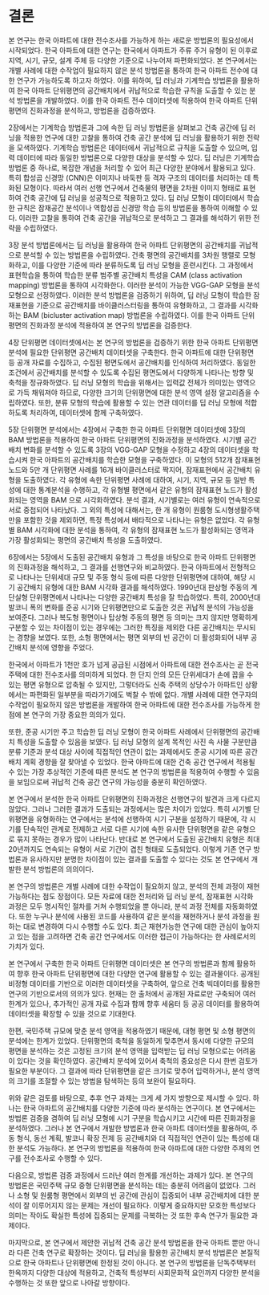 # 결론

<!-- 내가 어떤 생각에서
무슨 일을 해서
어떤 결과를 얻었다. -->

본 연구는 한국 아파트에 대한 전수조사를 가능하게 하는 새로운 방법론의 필요성에서 시작되었다.
한국 아파트에 대한 연구는
한국에서 아파트가 주류 주거 유형이 된 이후로
지역, 시기, 규모, 설계 주체 등 다양한 기준으로 나누어져 파편화되었다.
본 연구에서는
개별 사례에 대한 수작업이 필요하지 않은 분석 방법론을 통하여
한국 아파트 전수에 대한 연구가 가능하도록 하고자 하였다.
이를 위하여,
딥 러닝과 기계학습 방법론을 활용하여
한국 아파트 단위평면의 공간배치에서 귀납적으로 학습한 규칙을 도출할 수 있는
분석 방법론을 개발하였다.
이를 한국 아파트 전수 데이터셋에 적용하여
한국 아파트 단위평면의 진화과정을 분석하고,
방법론을 검증하였다.

2장에서는 기계학습 방법론과 그에 속한 딥 러닝 방법론을 살펴보고
건축 공간에 딥 러닝을 적용한 연구에 대한 고찰을 통하여
건축 공간 분석에 딥 러닝을 활용하기 위한 전략을 모색하였다.
기계학습 방법론은 데이터에서 귀납적으로 규칙을 도출할 수 있으며,
입력 데이터에 따라 동일한 방법론으로 다양한 대상을 분석할 수 있다.
딥 러닝은 기계학습 방법론 중 하나로,
복잡한 개념을 처리할 수 있어
최근 다양한 분야에서 활용되고 있다.
특히 합성곱 신경망 (CNN)은
이미지나 바둑판 등 격자 구조의 데이터를 처리하는 데 특화된 모형이다.
따라서 여러 선행 연구에서
건축물의 평면을 2차원 이미지 형태로 표현하여
건축 공간에 딥 러닝을 성공적으로 적용하고 있다.
딥 러닝 모형이 데이터에서 학습한 규칙은
잠재공간 분석이나 역합성곱 신경망 학습 등의 방법론을 통하여 이해할 수 있다.
이러한 고찰을 통하여
건축 공간을 귀납적으로 분석하고 그 결과를 해석하기 위한 전략을 수립하였다.

3장 분석 방법론에서는
딥 러닝을 활용하여
한국 아파트 단위평면의 공간배치를
귀납적으로 분석할 수 있는 방법론을 수립하였다.
건축 평면의 공간배치를
3차원 행렬로 모형화하고,
이를
다양한 기준에 따라
분류하도록 딥 러닝 모형을 훈련시킨다.
그 과정에서 표현학습을 통하여 학습한
분류 범주별 공간배치 특성을
CAM (class activation mapping) 방법론을 통하여 시각화한다.
이러한 분석이 가능한 VGG-GAP 모형을
분석 모형으로 선정하였다.
이러한 분석 방법론을 검증하기 위하여,
딥 러닝 모형이 학습한 잠재표현을 기준으로
공간배치를 바이클러스터링을 통하여 유형화하고,
그 결과를 시각화하는
BAM (bicluster activation map) 방법론을 수립하였다.
이를 한국 아파트 단위평면의 진화과정 분석에 적용하여
본 연구의 방법론을 검증한다.

4장 단위평면 데이터셋에서는
본 연구의 방법론을 검증하기 위한
한국 아파트 단위평면 분석에 필요한
단위평면 공간배치 데이터셋을 구축한다.
한국 아파트에 대한 단위평면 등 공개 자료를 수집하고,
수집된 평면도에서 공간배치를 인식하여 처리하였다.
동일한 조건에서 공간배치를 분석할 수 있도록
수집된 평면도에서 다양하게 나타나는 방향 및 축척을 정규화하였다.
딥 러닝 모형의 학습을 위해서는
입력값 전체가 의미있는 영역으로 가득 채워져야 하므로,
다양한 크기의 단위평면에 대한 분석 영역 설정 알고리즘을 수립하였다.
또한, 분류 모형의 학습에 활용할 수 있는
연관 데이터를 딥 러닝 모형에 적합하도록 처리하여,
데이터셋에 함께 구축하였다.

5장 단위평면 분석에서는
4장에서 구축한 한국 아파트 단위평면 데이터셋에
3장의 BAM 방법론을 적용하여
한국 아파트 단위평면의 진화과정을 분석하였다.
시기별 공간배치 변화를 분석할 수 있도록
3장의 VGG-GAP 모형을 수정하고 4장의 데이터셋을 학습시켜
한국 아파트의 공간배치를 학습한 모형을 구축하였다.
이 모형의 512개 잠재표현 노드와 5만 개 단위평면 사례를
16개 바이클러스터로 짝지어,
잠재표현에서 공간배치 유형을 도출하였다.
각 유형에 속한 단위평면 사례에 대하여,
시기, 지역, 규모 등 일반 특성에 대한 통계분석을 수행하고,
각 유형별 평면에서 같은 유형의 잠재표현 노드가 활성화되는 영역을
BAM 으로 시각화하였다.
분석 결과, 시기별로는 여러 유형이 연속적으로 서로 중첩되어 나타났다.
그 외의 특성에 대해서는,
한 개 유형이 원룸형 도시형생활주택만을 포함한 것을 제외하면,
특정 특성에서 배타적으로 나타나는 유형은 없었다.
각 유형별 BAM 시각화에 대한 분석을 통하여,
각 유형의 잠재표현 노드가 활성화되는 영역과
가장 활성화되는 평면의 공간배치 특성을 도출하였다.

6장에서는 5장에서 도출된 공간배치 유형과 그 특성을 바탕으로
한국 아파트 단위평면의 진화과정을 해석하고,
그 결과를 선행연구와 비교하였다.
한국 아파트에서 전형적으로 나타나는
단위세대 규모 및 주동 형식 등에 따른 다양한 단위평면에 대하여,
해당 시기 공간배치 유형에 대한
BAM 시각화 결과를 해석하였다.
1990년대 판상형 주동의 계단실형 단위평면에서 나타나는
다양한 공간배치 특성을 잘 학습하였다.
특히, 2000년대 발코니 폭의 변화를
준공 시기와 단위평면만으로 도출한 것은
귀납적 분석의 가능성을 보여준다.
그러나 복도형 평면이나 탑상형 주동의 평면 등
의미는 크지 않지만 명확하게 구분할 수 있는 차이점이 있는 경우에는
그러한 특징을 제외한 다른 공간배치는 무시되는 경향을 보였다.
또한,
소형 평면에서는 평면 외부의 빈 공간이 더 활성화되어
내부 공간배치 분석에 영향을 주었다.

<!-- 귀납적 건축 공간 연구의 가능성
가치 한계 ㅂㅎ-->

한국에서 아파트가 1천만 호가 넘게 공급된 시점에서
아파트에 대한 전수조사는 곧 전국 주택에 대한 전수조사를 의미하게 되었다.
한 단지 안의 모든 단위세대가 손에 꼽을 수 있는 평면 유형으로 압축될 수 있지만,
그렇더라도 신축 주택의 상당수가 아파트인 상황에서는
파편화된 일부분을 따라가기에도 벅찰 수 밖에 없다.
개별 사례에 대한 연구자의 수작업이 필요하지 않은 방법론을 개발하여
한국 아파트에 대한 전수조사를 가능하게 한 점에
본 연구의 가장 중요한 의의가 있다.

또한, 준공 시기만 주고 학습한 딥 러닝 모형이
한국 아파트 사례에서 단위평면의 공간배치 특성을 도출할 수 있음을 보였다.
딥 러닝 모형의 설계 목적인
사진 속 사물 구분만큼
분류 기준과 분석 대상 사이에
직접적인 연관이 없는 과제에서도
준공 시기에 따른 공간배치 계획 경향을 잘 찾아낼 수 있었다.
한국 아파트에 대한 건축 공간 연구에서 적용될 수 있는
가장 추상적인 기준에 따른 분석도
본 연구의 방법론을 적용하여 수행할 수 있음을 보임으로써
귀납적 건축 공간 연구의 가능성을 충분히 확인하였다.

본 연구에서 분석한 한국 아파트 단위평면의 진화과정은
선행연구의 발견과 크게 다르지 않았다.
그러나 그러한 결과가 도출되는 과정에서는 많은 차이가 있었다.
특히 시기별 단위평면을 유형화하는 연구에서는
분석에 선행하여 시기 구분을 설정하기 때문에,
각 시기를 단속적인 관계로 전제하고
서로 다른 시기에 속한 유사한 단위평면을
같은 유형으로 묶지 못하는 경우가 많이 나타난다.
반대로 본 연구에서 도출된 공간배치 유형은
최대 20년까지도 연속되는 유형이
서로 기간이 겹친 형태로 도출되었다.
이렇게 기존 연구 방법론과 유사하지만 분명한 차이점이 있는 결과를 도출할 수 있다는 것도
본 연구에서 개발한 분석 방법론의 의의이다.

본 연구의 방법론은 개별 사례에 대한 수작업이 필요하지 않고,
분석의 전체 과정이 재현가능하다는 점도 장점이다.
모든 자료에 대한 전처리와 딥 러닝 분석, 잠재표현 시각화 과정은
모두 명시적인 절차를 거쳐 수행되었을 뿐 아니라,
분석 과정 전체를 자동화하였다.
또한
누구나
분석에 사용된 코드를 사용하여
같은 분석을 재현하거나
분석 과정을 원하는 대로 변경하여 다시 수행할 수도 있다.
최근 재현가능한 연구에 대한 관심이 높아지고 있는 점을 고려하면
건축 공간 연구에서도 이러한 접근이 가능하다는 한 사례로서의 가치가 있다.

본 연구에서 구축한 한국 아파트 단위평면 데이터셋은
본 연구의 방법론과 함께 활용하여
향후 한국 아파트 단위평면에 대한 다양한 연구에 활용할 수 있는 결과물이다.
공개된 비정형 데이터를 기반으로 이러한 데이터셋을 구축하여,
앞으로 건축 빅데이터를 활용한 연구의 기반으로서의 의의가 있다.
현재는 한 출처에서 공개된 자료로만 구축되어
여러 한계가 있으나,
추가적인 공개 자료 수집과 함께
향후 세움터 등 공공 데이터를 활용하여
데이터셋을 확장할 수 있을 것으로 기대한다.

한편, 국민주택 규모에 맞춘 분석 영역을 적용하였기 때문에,
대형 평면 및 소형 평면의 분석에는 한계가 있었다.
단위평면의 축척을 동일하게 맞추면서 동시에 다양한 규모의 평면을 분석하는 것은
고정된 크기의 분석 영역을 입력받는 딥 러닝 모형으로는 어려움이 있다는 것을 확인하였다.
공간배치 분석에 있어서 축척의 중요성은 다시 한번 검토가 필요한 부분이다.
그 결과에 따라 단위평면을 같은 크기로 맞추어 입력하거나,
분석 영역의 크기를 조절할 수 있는 방법을 탐색하는 등의
보완이 필요하다.

위와 같은 검토를 바탕으로,
추후 연구 과제는 크게 세 가지 방향으로 제시할 수 있다.
하나는 한국 아파트의 공간배치를 다양한 기준에 따라 분석하는 연구이다.
본 연구에서는 방법론 검증을 겸하여
딥 러닝 모형에 시기 구분을 학습시키고 시간에 따른 진화과정을 분석하였다.
그러나
본 연구에서 개발한 방법론과 한국 아파트 데이터셋을 활용하여,
주동 형식, 동선 계획, 발코니 확장 전제 등
공간배치와 더 직접적인 연관이 있는 특성에 대한 분석도 가능하다.
본 연구의 방법론을 적용하여
한국 아파트에 대한 다양한 주제의 연구를 전수조사로 수행할 수 있다.

다음으로, 방법론 검증 과정에서 드러난 여러 한계를 개선하는 과제가 있다.
본 연구의 방법론은 국민주택 규모 중형 단위평면을 분석하는 데는 충분히 어려움이 없었다.
그러나
소형 및 원룸형 평면에서 외부의 빈 공간에 관심이 집중되어
내부 공간배치에 대한 분석이 잘 이루어지지 않는 문제는 개선이 필요하다.
이렇게
중요하지만 모호한 특성보다 의미는 작아도 확실한 특성에 집중되는
문제를 극복하는 것 또한 후속 연구가 필요한 과제이다.

마지막으로, 본 연구에서 제안한 귀납적 건축 공간 분석 방법론을
한국 아파트 뿐만 아니라 다른 건축 연구로 확장하는 것이다.
딥 러닝을 활용한 공간배치 분석 방법론은
본질적으로 한국 아파트나 단위평면에 한정된 것이 아니다.
본 연구의 방법론을
단독주택부터 한옥까지 다양한 대상에 적용하고,
건축적 특성부터 사회문화적 요인까지 다양한 분석을 수행하는 것 또한
앞으로 나아갈 방향이다.
